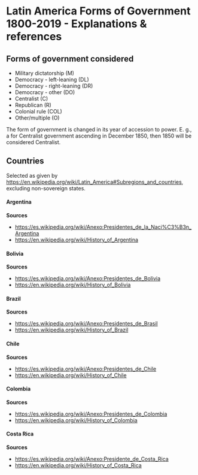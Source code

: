 # Latin America Forms of Government 1800-2019 - Explanations & references

## Forms of government considered
- Military dictatorship (M)
- Democracy - left-leaning (DL)
- Democracy - right-leaning (DR)
- Democracy - other (DO)
- Centralist (C)
- Republican (R)
- Colonial rule (COL)
- Other/multiple (O)

The form of government is changed in its year of accession to power. E. g., a for Centralist government ascending in December 1850, then 1850 will be considered Centralist.

## Countries
Selected as given by https://en.wikipedia.org/wiki/Latin_America#Subregions_and_countries, excluding non-sovereign states.

#### Argentina
**Sources**
- https://es.wikipedia.org/wiki/Anexo:Presidentes_de_la_Naci%C3%B3n_Argentina
- https://en.wikipedia.org/wiki/History_of_Argentina

#### Bolivia
**Sources**
- https://es.wikipedia.org/wiki/Anexo:Presidentes_de_Bolivia
- https://en.wikipedia.org/wiki/History_of_Bolivia

#### Brazil
**Sources**
- https://es.wikipedia.org/wiki/Anexo:Presidentes_de_Brasil
- https://en.wikipedia.org/wiki/History_of_Brazil

#### Chile
**Sources**
- https://es.wikipedia.org/wiki/Anexo:Presidentes_de_Chile
- https://en.wikipedia.org/wiki/History_of_Chile

#### Colombia
**Sources**
- https://es.wikipedia.org/wiki/Anexo:Presidentes_de_Colombia
- https://en.wikipedia.org/wiki/History_of_Colombia

#### Costa Rica
**Sources**
- https://es.wikipedia.org/wiki/Anexo:Presidente_de_Costa_Rica
- https://en.wikipedia.org/wiki/History_of_Costa_Rica